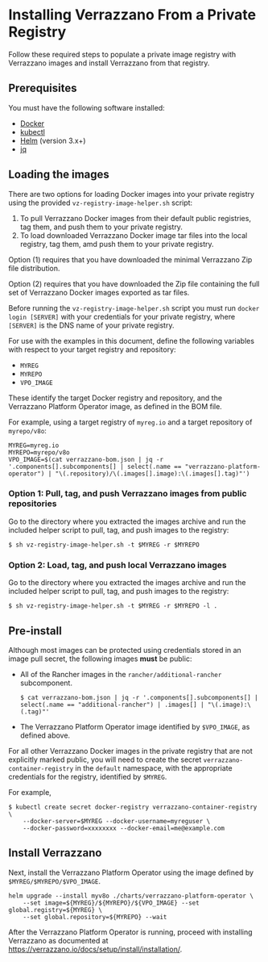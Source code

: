 # Installing Verrazzano From a Private Registry

Follow these required steps to populate a private image registry with Verrazzano images and install Verrazzano from that registry.

## Prerequisites
You must have the following software installed:

 - [Docker](https://docs.docker.com/get-docker/)
 - [kubectl](https://kubernetes.io/docs/tasks/tools/)
 - [Helm](https://helm.sh/docs/intro/install/) (version 3.x+)
 - [jq](https://github.com/stedolan/jq/wiki/Installation)

## Loading the images

There are two options for loading Docker images into your private registry using the provided `vz-registry-image-helper.sh` script:

1. To pull Verrazzano Docker images from their default public registries, tag them, and push them to your private registry. 
2. To load downloaded Verrazzano Docker image tar files into the local registry, tag them, amd push them to your private registry.

Option (1) requires that you have downloaded the minimal Verrazzano Zip file distribution.

Option (2) requires that you have downloaded the Zip file containing the full set of Verrazzano Docker images exported
as tar files.

Before running the `vz-registry-image-helper.sh` script you must run `docker login [SERVER]` with your credentials for
your private registry, where `[SERVER]` is the DNS name of your private registry.

For use with the examples in this document, define the following variables with respect to your target registry and repository:

* `MYREG`
* `MYREPO`
* `VPO_IMAGE`

These identify the target Docker registry and repository, and the Verrazzano Platform Operator image, as defined in the BOM file.

For example, using a target registry of `myreg.io` and a target repository of `myrepo/v8o`:

```
MYREG=myreg.io
MYREPO=myrepo/v8o
VPO_IMAGE=$(cat verrazzano-bom.json | jq -r '.components[].subcomponents[] | select(.name == "verrazzano-platform-operator") | "\(.repository)/\(.images[].image):\(.images[].tag)"')
```

### Option 1: Pull, tag, and push Verrazzano images from public repositories

Go to the directory where you extracted the images archive and run the included helper script to pull, tag, and push images to the registry:

```
$ sh vz-registry-image-helper.sh -t $MYREG -r $MYREPO
```

### Option 2: Load, tag, and push local Verrazzano images

Go to the directory where you extracted the images archive and run the included helper script to pull, tag, and push images to the registry:

```
$ sh vz-registry-image-helper.sh -t $MYREG -r $MYREPO -l .
```

## Pre-install

Although most images can be protected using credentials stored in an image pull secret, the following images **must** be public:

* All of the Rancher images in the `rancher/additional-rancher` subcomponent.
    ```
    $ cat verrazzano-bom.json | jq -r '.components[].subcomponents[] | select(.name == "additional-rancher") | .images[] | "\(.image):\(.tag)"'
    ```
* The Verrazzano Platform Operator image identified by `$VPO_IMAGE`, as defined above.

For all other Verrazzano Docker images in the private registry that are not explicitly marked public, you will need to 
create the secret `verrazzano-container-registry` in the `default` namespace, with the appropriate credentials for the 
registry, identified by `$MYREG`.

For example,

```
$ kubectl create secret docker-registry verrazzano-container-registry \  
	--docker-server=$MYREG --docker-username=myreguser \  
	--docker-password=xxxxxxxx --docker-email=me@example.com
```

## Install Verrazzano

Next, install the Verrazzano Platform Operator using the image defined by `$MYREG/$MYREPO/$VPO_IMAGE`.  

```
helm upgrade --install myv8o ./charts/verrazzano-platform-operator \
    --set image=${MYREG}/${MYREPO}/${VPO_IMAGE} --set global.registry=${MYREG} \
    --set global.repository=${MYREPO} --wait
```

After the Verrazzano Platform Operator is running, proceed with installing Verrazzano as documented at 
https://verrazzano.io/docs/setup/install/installation/.
